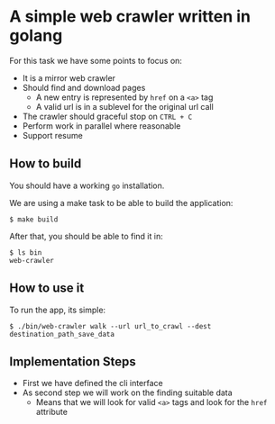 # A simple web crawler written in golang

For this task we have some points to focus on:

- It is a mirror web crawler
- Should find and download pages
  - A new entry is represented by `href` on a `<a>` tag
  - A valid url is in a sublevel for the original url call
- The crawler should graceful stop on `CTRL + C`
- Perform work in parallel where reasonable
- Support resume

## How to build

You should have a working `go` installation.

We are using a make task to be able to build the application:
```
$ make build
```

After that, you should be able to find it in: 

```
$ ls bin
web-crawler
```

## How to use it

To run the app, its simple:

```
$ ./bin/web-crawler walk --url url_to_crawl --dest destination_path_save_data
```

## Implementation Steps

- First we have defined the cli interface
- As second step we will work on the finding suitable data
  - Means that we will look for valid `<a>` tags and look for the `href` attribute
